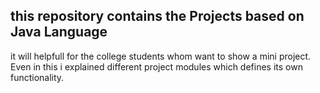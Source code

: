 ## this  repository contains the Projects based on Java Language
it will helpfull for the college students whom want to show a mini project.
Even in this i explained different project modules
which defines its own functionality.
